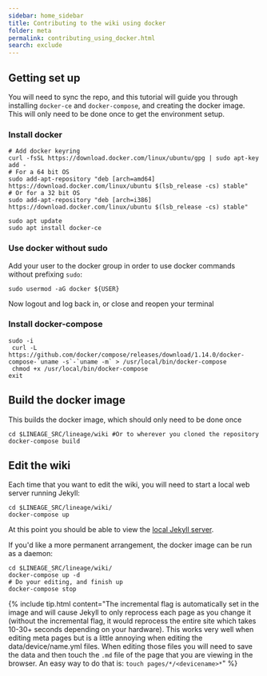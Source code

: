 ```yaml
---
sidebar: home_sidebar
title: Contributing to the wiki using docker
folder: meta
permalink: contributing_using_docker.html
search: exclude
---
```


## Getting set up

You will need to sync the repo, and this tutorial will guide you through installing `docker-ce` and `docker-compose`, and creating the
docker image. This will only need to be done once to get the environment setup. 

### Install docker

```
# Add docker keyring
curl -fsSL https://download.docker.com/linux/ubuntu/gpg | sudo apt-key add -
# For a 64 bit OS
sudo add-apt-repository "deb [arch=amd64] https://download.docker.com/linux/ubuntu $(lsb_release -cs) stable"
# Or for a 32 bit OS
sudo add-apt-repository "deb [arch=i386] https://download.docker.com/linux/ubuntu $(lsb_release -cs) stable"

sudo apt update
sudo apt install docker-ce
```

### Use docker without sudo

Add your user to the docker group in order to use docker commands without prefixing `sudo`:

```
sudo usermod -aG docker ${USER}
```

Now logout and log back in, or close and reopen your terminal

### Install docker-compose

```
sudo -i
 curl -L https://github.com/docker/compose/releases/download/1.14.0/docker-compose-`uname -s`-`uname -m` > /usr/local/bin/docker-compose
 chmod +x /usr/local/bin/docker-compose
exit
```

## Build the docker image

This builds the docker image, which should only need to be done once

```
cd $LINEAGE_SRC/lineage/wiki #Or to wherever you cloned the repository
docker-compose build
```

## Edit the wiki

Each time that you want to edit the wiki, you will need to start a local web server running Jekyll:

```
cd $LINEAGE_SRC/lineage/wiki/
docker-compose up
```

At this point you should be able to view the [local Jekyll server](http://127.0.0.1:4000).

If you'd like a more permanent arrangement, the docker image can be run as a daemon:

```
cd $LINEAGE_SRC/lineage/wiki/
docker-compose up -d
# Do your editing, and finish up
docker-compose stop
```

{% include tip.html content="The incremental flag is automatically set in the image and will cause Jekyll to only reprocess each page as you change it (without the incremental flag, it would reprocess the entire site which takes 10-30+ seconds depending on your hardware). This works very well when editing meta pages but is a little annoying when editing the data/device/name.yml files. When editing those files you will need to save the data and then touch the `.md` file of the page that you are viewing in the browser. An easy way to do that is: `touch pages/*/<devicename>*`" %}
